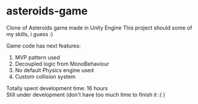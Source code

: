 # asteroids-game
Clone of Asteroids game made in Unity Engine
This project should some of my skills, i guess :)

Game code has next features:
1. MVP pattern used
2. Decoupled logic from MonoBehaviour
3. No default Physics engine used
4. Сustom collision system

Totally spent development time: 16 hours   
Still under development (don't have too much time to finish it :( )  
